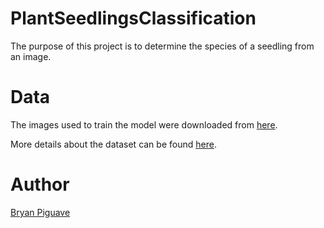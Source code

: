 # PlantSeedlingsClassification

The purpose of this project is to determine the species of a seedling from an image.



# Data
The images used to train the model were downloaded from [here](https://www.kaggle.com/competitions/plant-seedlings-classification/data).

More details about the dataset can be found [here](https://arxiv.org/pdf/1711.05458.pdf).

# Author 

[Bryan Piguave](https://github.com/bryanpiguave)
